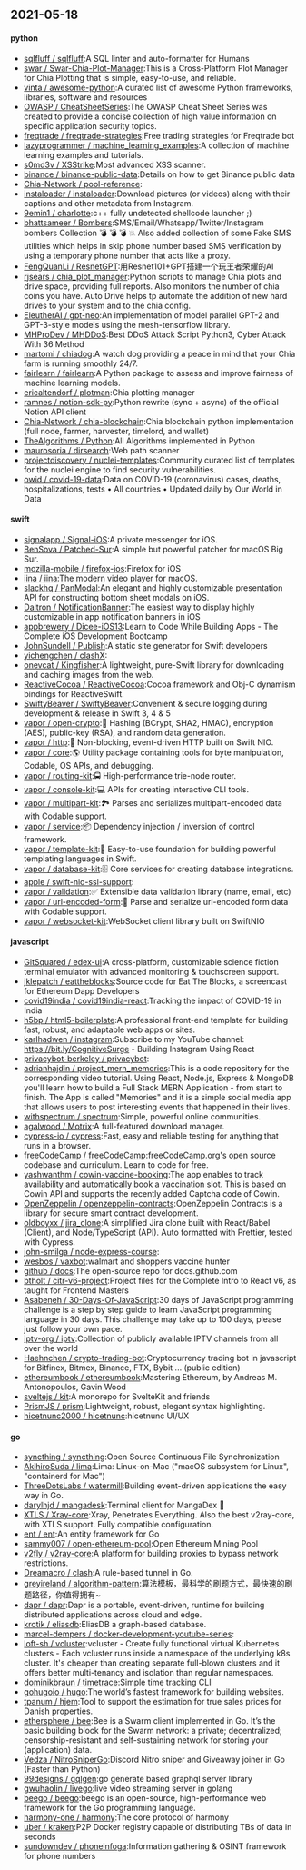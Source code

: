 ## 2021-05-18

#### python
* [sqlfluff / sqlfluff](https://github.com/sqlfluff/sqlfluff):A SQL linter and auto-formatter for Humans
* [swar / Swar-Chia-Plot-Manager](https://github.com/swar/Swar-Chia-Plot-Manager):This is a Cross-Platform Plot Manager for Chia Plotting that is simple, easy-to-use, and reliable.
* [vinta / awesome-python](https://github.com/vinta/awesome-python):A curated list of awesome Python frameworks, libraries, software and resources
* [OWASP / CheatSheetSeries](https://github.com/OWASP/CheatSheetSeries):The OWASP Cheat Sheet Series was created to provide a concise collection of high value information on specific application security topics.
* [freqtrade / freqtrade-strategies](https://github.com/freqtrade/freqtrade-strategies):Free trading strategies for Freqtrade bot
* [lazyprogrammer / machine_learning_examples](https://github.com/lazyprogrammer/machine_learning_examples):A collection of machine learning examples and tutorials.
* [s0md3v / XSStrike](https://github.com/s0md3v/XSStrike):Most advanced XSS scanner.
* [binance / binance-public-data](https://github.com/binance/binance-public-data):Details on how to get Binance public data
* [Chia-Network / pool-reference](https://github.com/Chia-Network/pool-reference):
* [instaloader / instaloader](https://github.com/instaloader/instaloader):Download pictures (or videos) along with their captions and other metadata from Instagram.
* [9emin1 / charlotte](https://github.com/9emin1/charlotte):c++ fully undetected shellcode launcher ;)
* [bhattsameer / Bombers](https://github.com/bhattsameer/Bombers):SMS/Email/Whatsapp/Twitter/Instagram bombers Collection
💣
💣
💣
💥
Also added collection of some Fake SMS utilities which helps in skip phone number based SMS verification by using a temporary phone number that acts like a proxy.
* [FengQuanLi / ResnetGPT](https://github.com/FengQuanLi/ResnetGPT):用Resnet101+GPT搭建一个玩王者荣耀的AI
* [rjsears / chia_plot_manager](https://github.com/rjsears/chia_plot_manager):Python scripts to manage Chia plots and drive space, providing full reports. Also monitors the number of chia coins you have. Auto Drive helps tp automate the addition of new hard drives to your system and to the chia config.
* [EleutherAI / gpt-neo](https://github.com/EleutherAI/gpt-neo):An implementation of model parallel GPT-2 and GPT-3-style models using the mesh-tensorflow library.
* [MHProDev / MHDDoS](https://github.com/MHProDev/MHDDoS):Best DDoS Attack Script Python3, Cyber Attack With 36 Method
* [martomi / chiadog](https://github.com/martomi/chiadog):A watch dog providing a peace in mind that your Chia farm is running smoothly 24/7.
* [fairlearn / fairlearn](https://github.com/fairlearn/fairlearn):A Python package to assess and improve fairness of machine learning models.
* [ericaltendorf / plotman](https://github.com/ericaltendorf/plotman):Chia plotting manager
* [ramnes / notion-sdk-py](https://github.com/ramnes/notion-sdk-py):Python rewrite (sync + async) of the official Notion API client
* [Chia-Network / chia-blockchain](https://github.com/Chia-Network/chia-blockchain):Chia blockchain python implementation (full node, farmer, harvester, timelord, and wallet)
* [TheAlgorithms / Python](https://github.com/TheAlgorithms/Python):All Algorithms implemented in Python
* [maurosoria / dirsearch](https://github.com/maurosoria/dirsearch):Web path scanner
* [projectdiscovery / nuclei-templates](https://github.com/projectdiscovery/nuclei-templates):Community curated list of templates for the nuclei engine to find security vulnerabilities.
* [owid / covid-19-data](https://github.com/owid/covid-19-data):Data on COVID-19 (coronavirus) cases, deaths, hospitalizations, tests • All countries • Updated daily by Our World in Data

#### swift
* [signalapp / Signal-iOS](https://github.com/signalapp/Signal-iOS):A private messenger for iOS.
* [BenSova / Patched-Sur](https://github.com/BenSova/Patched-Sur):A simple but powerful patcher for macOS Big Sur.
* [mozilla-mobile / firefox-ios](https://github.com/mozilla-mobile/firefox-ios):Firefox for iOS
* [iina / iina](https://github.com/iina/iina):The modern video player for macOS.
* [slackhq / PanModal](https://github.com/slackhq/PanModal):An elegant and highly customizable presentation API for constructing bottom sheet modals on iOS.
* [Daltron / NotificationBanner](https://github.com/Daltron/NotificationBanner):The easiest way to display highly customizable in app notification banners in iOS
* [appbrewery / Dicee-iOS13](https://github.com/appbrewery/Dicee-iOS13):Learn to Code While Building Apps - The Complete iOS Development Bootcamp
* [JohnSundell / Publish](https://github.com/JohnSundell/Publish):A static site generator for Swift developers
* [yichengchen / clashX](https://github.com/yichengchen/clashX):
* [onevcat / Kingfisher](https://github.com/onevcat/Kingfisher):A lightweight, pure-Swift library for downloading and caching images from the web.
* [ReactiveCocoa / ReactiveCocoa](https://github.com/ReactiveCocoa/ReactiveCocoa):Cocoa framework and Obj-C dynamism bindings for ReactiveSwift.
* [SwiftyBeaver / SwiftyBeaver](https://github.com/SwiftyBeaver/SwiftyBeaver):Convenient & secure logging during development & release in Swift 3, 4 & 5
* [vapor / open-crypto](https://github.com/vapor/open-crypto):🔑
Hashing (BCrypt, SHA2, HMAC), encryption (AES), public-key (RSA), and random data generation.
* [vapor / http](https://github.com/vapor/http):🚀
Non-blocking, event-driven HTTP built on Swift NIO.
* [vapor / core](https://github.com/vapor/core):🌎
Utility package containing tools for byte manipulation, Codable, OS APIs, and debugging.
* [vapor / routing-kit](https://github.com/vapor/routing-kit):🚍
High-performance trie-node router.
* [vapor / console-kit](https://github.com/vapor/console-kit):💻
APIs for creating interactive CLI tools.
* [vapor / multipart-kit](https://github.com/vapor/multipart-kit):🏞
Parses and serializes multipart-encoded data with Codable support.
* [vapor / service](https://github.com/vapor/service):📦
Dependency injection / inversion of control framework.
* [vapor / template-kit](https://github.com/vapor/template-kit):📄
Easy-to-use foundation for building powerful templating languages in Swift.
* [vapor / database-kit](https://github.com/vapor/database-kit):🗄
Core services for creating database integrations.
* [apple / swift-nio-ssl-support](https://github.com/apple/swift-nio-ssl-support):
* [vapor / validation](https://github.com/vapor/validation):✅
Extensible data validation library (name, email, etc)
* [vapor / url-encoded-form](https://github.com/vapor/url-encoded-form):📝
Parse and serialize url-encoded form data with Codable support.
* [vapor / websocket-kit](https://github.com/vapor/websocket-kit):WebSocket client library built on SwiftNIO

#### javascript
* [GitSquared / edex-ui](https://github.com/GitSquared/edex-ui):A cross-platform, customizable science fiction terminal emulator with advanced monitoring & touchscreen support.
* [jklepatch / eattheblocks](https://github.com/jklepatch/eattheblocks):Source code for Eat The Blocks, a screencast for Ethereum Dapp Developers
* [covid19india / covid19india-react](https://github.com/covid19india/covid19india-react):Tracking the impact of COVID-19 in India
* [h5bp / html5-boilerplate](https://github.com/h5bp/html5-boilerplate):A professional front-end template for building fast, robust, and adaptable web apps or sites.
* [karlhadwen / instagram](https://github.com/karlhadwen/instagram):Subscribe to my YouTube channel: https://bit.ly/CognitiveSurge - Building Instagram Using React
* [privacybot-berkeley / privacybot](https://github.com/privacybot-berkeley/privacybot):
* [adrianhajdin / project_mern_memories](https://github.com/adrianhajdin/project_mern_memories):This is a code repository for the corresponding video tutorial. Using React, Node.js, Express & MongoDB you'll learn how to build a Full Stack MERN Application - from start to finish. The App is called "Memories" and it is a simple social media app that allows users to post interesting events that happened in their lives.
* [withspectrum / spectrum](https://github.com/withspectrum/spectrum):Simple, powerful online communities.
* [agalwood / Motrix](https://github.com/agalwood/Motrix):A full-featured download manager.
* [cypress-io / cypress](https://github.com/cypress-io/cypress):Fast, easy and reliable testing for anything that runs in a browser.
* [freeCodeCamp / freeCodeCamp](https://github.com/freeCodeCamp/freeCodeCamp):freeCodeCamp.org's open source codebase and curriculum. Learn to code for free.
* [yashwanthm / cowin-vaccine-booking](https://github.com/yashwanthm/cowin-vaccine-booking):The app enables to track availability and automatically book a vaccination slot. This is based on Cowin API and supports the recently added Captcha code of Cowin.
* [OpenZeppelin / openzeppelin-contracts](https://github.com/OpenZeppelin/openzeppelin-contracts):OpenZeppelin Contracts is a library for secure smart contract development.
* [oldboyxx / jira_clone](https://github.com/oldboyxx/jira_clone):A simplified Jira clone built with React/Babel (Client), and Node/TypeScript (API). Auto formatted with Prettier, tested with Cypress.
* [john-smilga / node-express-course](https://github.com/john-smilga/node-express-course):
* [wesbos / vaxbot](https://github.com/wesbos/vaxbot):walmart and shoppers vaccine hunter
* [github / docs](https://github.com/github/docs):The open-source repo for docs.github.com
* [btholt / citr-v6-project](https://github.com/btholt/citr-v6-project):Project files for the Complete Intro to React v6, as taught for Frontend Masters
* [Asabeneh / 30-Days-Of-JavaScript](https://github.com/Asabeneh/30-Days-Of-JavaScript):30 days of JavaScript programming challenge is a step by step guide to learn JavaScript programming language in 30 days. This challenge may take up to 100 days, please just follow your own pace.
* [iptv-org / iptv](https://github.com/iptv-org/iptv):Collection of publicly available IPTV channels from all over the world
* [Haehnchen / crypto-trading-bot](https://github.com/Haehnchen/crypto-trading-bot):Cryptocurrency trading bot in javascript for Bitfinex, Bitmex, Binance, FTX, Bybit ... (public edition)
* [ethereumbook / ethereumbook](https://github.com/ethereumbook/ethereumbook):Mastering Ethereum, by Andreas M. Antonopoulos, Gavin Wood
* [sveltejs / kit](https://github.com/sveltejs/kit):A monorepo for SvelteKit and friends
* [PrismJS / prism](https://github.com/PrismJS/prism):Lightweight, robust, elegant syntax highlighting.
* [hicetnunc2000 / hicetnunc](https://github.com/hicetnunc2000/hicetnunc):hicetnunc UI/UX

#### go
* [syncthing / syncthing](https://github.com/syncthing/syncthing):Open Source Continuous File Synchronization
* [AkihiroSuda / lima](https://github.com/AkihiroSuda/lima):Lima: Linux-on-Mac ("macOS subsystem for Linux", "containerd for Mac")
* [ThreeDotsLabs / watermill](https://github.com/ThreeDotsLabs/watermill):Building event-driven applications the easy way in Go.
* [darylhjd / mangadesk](https://github.com/darylhjd/mangadesk):Terminal client for MangaDex
📖
* [XTLS / Xray-core](https://github.com/XTLS/Xray-core):Xray, Penetrates Everything. Also the best v2ray-core, with XTLS support. Fully compatible configuration.
* [ent / ent](https://github.com/ent/ent):An entity framework for Go
* [sammy007 / open-ethereum-pool](https://github.com/sammy007/open-ethereum-pool):Open Ethereum Mining Pool
* [v2fly / v2ray-core](https://github.com/v2fly/v2ray-core):A platform for building proxies to bypass network restrictions.
* [Dreamacro / clash](https://github.com/Dreamacro/clash):A rule-based tunnel in Go.
* [greyireland / algorithm-pattern](https://github.com/greyireland/algorithm-pattern):算法模板，最科学的刷题方式，最快速的刷题路径，你值得拥有~
* [dapr / dapr](https://github.com/dapr/dapr):Dapr is a portable, event-driven, runtime for building distributed applications across cloud and edge.
* [krotik / eliasdb](https://github.com/krotik/eliasdb):EliasDB a graph-based database.
* [marcel-dempers / docker-development-youtube-series](https://github.com/marcel-dempers/docker-development-youtube-series):
* [loft-sh / vcluster](https://github.com/loft-sh/vcluster):vcluster - Create fully functional virtual Kubernetes clusters - Each vcluster runs inside a namespace of the underlying k8s cluster. It's cheaper than creating separate full-blown clusters and it offers better multi-tenancy and isolation than regular namespaces.
* [dominikbraun / timetrace](https://github.com/dominikbraun/timetrace):Simple time tracking CLI
* [gohugoio / hugo](https://github.com/gohugoio/hugo):The world’s fastest framework for building websites.
* [tpanum / hjem](https://github.com/tpanum/hjem):Tool to support the estimation for true sales prices for Danish properties.
* [ethersphere / bee](https://github.com/ethersphere/bee):Bee is a Swarm client implemented in Go. It’s the basic building block for the Swarm network: a private; decentralized; censorship-resistant and self-sustaining network for storing your (application) data.
* [Vedza / NitroSniperGo](https://github.com/Vedza/NitroSniperGo):Discord Nitro sniper and Giveaway joiner in Go (Faster than Python)
* [99designs / gqlgen](https://github.com/99designs/gqlgen):go generate based graphql server library
* [gwuhaolin / livego](https://github.com/gwuhaolin/livego):live video streaming server in golang
* [beego / beego](https://github.com/beego/beego):beego is an open-source, high-performance web framework for the Go programming language.
* [harmony-one / harmony](https://github.com/harmony-one/harmony):The core protocol of harmony
* [uber / kraken](https://github.com/uber/kraken):P2P Docker registry capable of distributing TBs of data in seconds
* [sundowndev / phoneinfoga](https://github.com/sundowndev/phoneinfoga):Information gathering & OSINT framework for phone numbers
